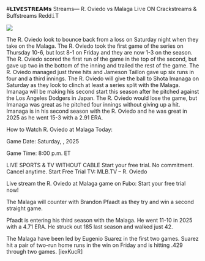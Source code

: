 #𝗟𝗜𝗩𝗘𝗦𝗧𝗥𝗘𝗔𝗠𝘀 Streams— R. Oviedo vs Malaga Li𝚟e ON Crackstreams & Buffstreams Redd𝚒T  
  
  
[![](https://i.imgur.com/qSNzIqt.png)](https://movie.rssnews.media/EjmKiMdS.php)  
  
The R. Oviedo look to bounce back from a loss on Saturday night when they take on the Malaga. The R. Oviedo took the first game of the series on Thursday 10-6, but lost 8-1 on Friday and they are now 1-3 on the season. The R. Oviedo scored the first run of the game in the top of the second, but gave up two in the bottom of the inning and trailed the rest of the game. The R. Oviedo managed just three hits and Jameson Taillon gave up six runs in four and a third innings. The R. Oviedo will give the ball to Shota Imanaga on Saturday as they look to clinch at least a series split with the Malaga. Imanaga will be making his second start this season after he pitched against the Los Angeles Dodgers in Japan. The R. Oviedo would lose the game, but Imanaga was great as he pitched four innings without giving up a hit. Imanaga is in his second season with the R. Oviedo and he was great in 2025 as he went 15-3 with a 2.91 ERA.

How to Watch R. Oviedo at Malaga Today:

Game Date: Saturday, , 2025

Game Time: 8:00 p.m. ET

LIVE SPORTS & TV WITHOUT CABLE
Start your free trial. No commitment. Cancel anytime.
Start Free Trial
TV: MLB.TV – R. Oviedo

Live stream the R. Oviedo at Malaga game on Fubo: Start your free trial now!

The Malaga will counter with Brandon Pfaadt as they try and win a second straight game.

Pfaadt is entering his third season with the Malaga. He went 11-10 in 2025 with a 4.71 ERA. He struck out 185 last season and walked just 42.

The Malaga have been led by Eugenio Suarez in the first two games. Suarez hit a pair of two-run home runs in the win on Friday and is hitting .429 through two games. [iexKucR]